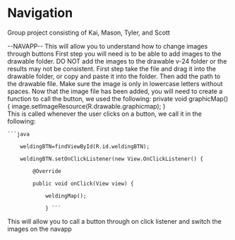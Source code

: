 # Navigation
Group project consisting of Kai, Mason, Tyler, and Scott

--NAVAPP--
This will allow you to understand how to change images through buttons
First step you will need is to be able to add images to the drawable folder. DO NOT add the images to the drawable v-24 folder or the results may not be consistent.
First step take the file and drag it into the drawable folder, or copy and paste it into the folder. Then add the path to the drawable file. Make sure the image is only in lowercase letters without spaces.
Now that the image file has been added, you will need to create a function to call the button, we used the following: 
private void graphicMap(){
        image.setImageResource(R.drawable.graphicmap);
    }
    <br>This is called whenever the user clicks on a button, we call it in the following:<br />
    
    ```java
    
        weldingBTN=findViewById(R.id.weldingBTN);
        
        weldingBTN.setOnClickListener(new View.OnClickListener() {
        
            @Override
            
            public void onClick(View view) {
            
                weldingMap();
                
                } ```
                
                
This will allow you to call a button through on click listener and switch the images on the navapp
